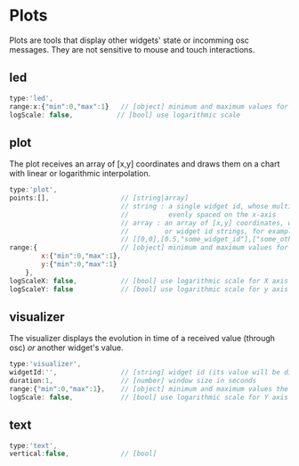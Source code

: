 # Plots

Plots are tools that display other widgets' state or incomming osc messages. They are not sensitive to mouse and touch interactions.

## led
```js
type:'led',
range:x:{"min":0,"max":1}   // [object] minimum and maximum values for X and Y axis        
logScale: false,           // [bool] use logarithmic scale
```


## plot

The plot receives an array of [x,y] coordinates and draws them on a chart with linear or logarithmic interpolation.

```js
type:'plot',
points:[],                  // [string|array]
                            // string : a single widget id, whose multiple values will be displayed,
                            //          evenly spaced on the x-axis
                            // array : an array of [x,y] coordinates, which can be numbers
                            //         or widget id strings, for example :
                            // [[0,0],[0.5,"some_widget_id"],["some_other_id","another_id"]]
range:{                     // [object] minimum and maximum values for X and Y axis
        x:{"min":0,"max":1},
        y:{"min":0,"max":1}
    },
logScaleX: false,           // [bool] use logarithmic scale for X axis (log10)
logScaleY: false            // [bool] use logarithmic scale for y axis (log10)
```

## visualizer

The visualizer displays the evolution in time of a received value (through osc) *or* another widget's value.

```js
type:'visualizer',
widgetId:'',                // [string] widget id (its value will be displayed instead of the incoming osc)
duration:1,                 // [number] window size in seconds
range:{"min":0,"max":1},    // [object] minimum and maximum values the Y axis
logScale: false,            // [bool] use logarithmic scale for Y axis (log10)
```

## text
```js
type:'text',
vertical:false,             // [bool]
```
